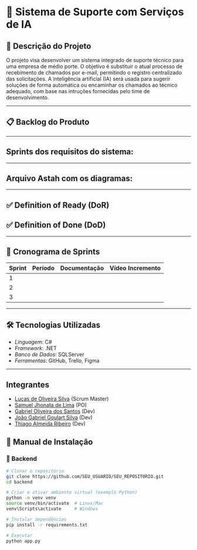 # 📌 Sistema de Suporte com Serviços de IA

## 🎯 Descrição do Projeto
O projeto visa desenvolver um sistema integrado de suporte técnico para uma empresa de médio porte. O objetivo é substituir o atual processo de recebimento de chamados por e-mail, permitindo o registro centralizado das solicitações. A inteligência artificial (IA) será usada para sugerir soluções de forma automática ou encaminhar os chamados ao técnico adequado, com base nas intruções fornecidas pelo time de desenvolvimento.

---

## 📋 Backlog do Produto


---

## Sprints dos requisitos do sistema:

---

## Arquivo Astah com os diagramas:


---

## ✅ Definition of Ready (DoR)


## ✅ Definition of Done (DoD)


---

## 📆 Cronograma de Sprints

| Sprint | Período | Documentação | Vídeo Incremento |
|--------|----------|--------------|------------------|
| 1 | 
| 2 | 
| 3 |  

---

## 🛠️ Tecnologias Utilizadas
- *Linguagem*: C#
- *Framework*: .NET
- *Banco de Dados*: SQLServer
- *Ferramentas*: GitHub, Trello, Figma

---

## Integrantes

- [Lucas de Oliveira Silva](https://github.com/Kript0-Web) (Scrum Master)
- [Samuel Jhonata de Lima](https://github.com/SamuJL) (PO)
- [Gabriel Oliveira dos Santos](https://github.com/gabrielods14) (Dev)
- [João Gabriel Goulart Silva](https://github.com/Goulart06) (Dev)
- [Thiago Almeida Ribeiro](https://github.com/Thiagoalmeida74) (Dev)


## 📖 Manual de Instalação

### 🔹 Backend
```bash
# Clonar o repositório
git clone https://github.com/SEU_USUARIO/SEU_REPOSITORIO.git
cd backend

# Criar e ativar ambiente virtual (exemplo Python)
python -m venv venv
source venv/bin/activate  # Linux/Mac
venv\Scripts\activate     # Windows

# Instalar dependências
pip install -r requirements.txt

# Executar
python app.py



